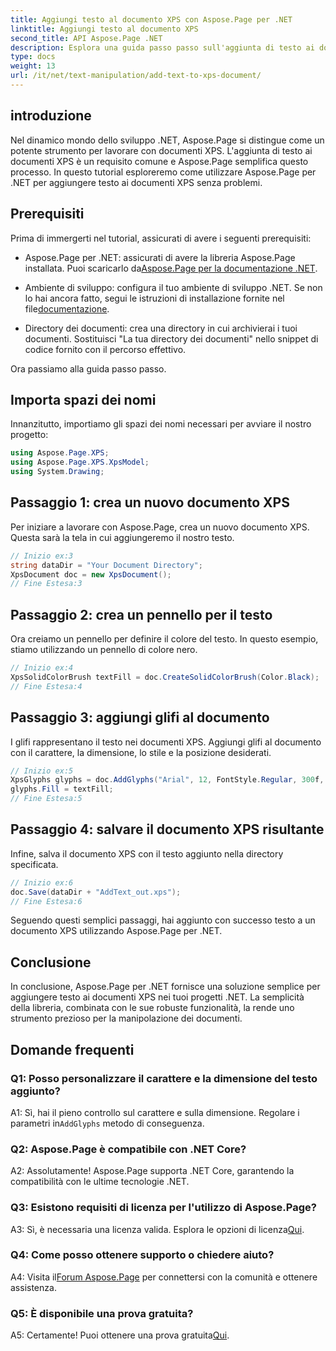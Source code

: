 ```yaml
---
title: Aggiungi testo al documento XPS con Aspose.Page per .NET
linktitle: Aggiungi testo al documento XPS
second_title: API Aspose.Page .NET
description: Esplora una guida passo passo sull'aggiunta di testo ai documenti XPS utilizzando Aspose.Page per .NET. Migliora i tuoi progetti .NET senza sforzo.
type: docs
weight: 13
url: /it/net/text-manipulation/add-text-to-xps-document/
---
```

## introduzione

Nel dinamico mondo dello sviluppo .NET, Aspose.Page si distingue come un potente strumento per lavorare con documenti XPS. L'aggiunta di testo ai documenti XPS è un requisito comune e Aspose.Page semplifica questo processo. In questo tutorial esploreremo come utilizzare Aspose.Page per .NET per aggiungere testo ai documenti XPS senza problemi.

## Prerequisiti

Prima di immergerti nel tutorial, assicurati di avere i seguenti prerequisiti:

- Aspose.Page per .NET: assicurati di avere la libreria Aspose.Page installata. Puoi scaricarlo da[Aspose.Page per la documentazione .NET](https://reference.aspose.com/page/net/).

-  Ambiente di sviluppo: configura il tuo ambiente di sviluppo .NET. Se non lo hai ancora fatto, segui le istruzioni di installazione fornite nel file[documentazione](https://reference.aspose.com/page/net/).

- Directory dei documenti: crea una directory in cui archivierai i tuoi documenti. Sostituisci "La tua directory dei documenti" nello snippet di codice fornito con il percorso effettivo.

Ora passiamo alla guida passo passo.

## Importa spazi dei nomi

Innanzitutto, importiamo gli spazi dei nomi necessari per avviare il nostro progetto:

```csharp
using Aspose.Page.XPS;
using Aspose.Page.XPS.XpsModel;
using System.Drawing;
```

## Passaggio 1: crea un nuovo documento XPS

Per iniziare a lavorare con Aspose.Page, crea un nuovo documento XPS. Questa sarà la tela in cui aggiungeremo il nostro testo.

```csharp
// Inizio ex:3
string dataDir = "Your Document Directory";
XpsDocument doc = new XpsDocument();
// Fine Estesa:3
```

## Passaggio 2: crea un pennello per il testo

Ora creiamo un pennello per definire il colore del testo. In questo esempio, stiamo utilizzando un pennello di colore nero.

```csharp
// Inizio ex:4
XpsSolidColorBrush textFill = doc.CreateSolidColorBrush(Color.Black);
// Fine Estesa:4
```

## Passaggio 3: aggiungi glifi al documento

I glifi rappresentano il testo nei documenti XPS. Aggiungi glifi al documento con il carattere, la dimensione, lo stile e la posizione desiderati.

```csharp
// Inizio ex:5
XpsGlyphs glyphs = doc.AddGlyphs("Arial", 12, FontStyle.Regular, 300f, 450f, "Hello World!");
glyphs.Fill = textFill;
// Fine Estesa:5
```

## Passaggio 4: salvare il documento XPS risultante

Infine, salva il documento XPS con il testo aggiunto nella directory specificata.

```csharp
// Inizio ex:6
doc.Save(dataDir + "AddText_out.xps");
// Fine Estesa:6
```

Seguendo questi semplici passaggi, hai aggiunto con successo testo a un documento XPS utilizzando Aspose.Page per .NET.

## Conclusione

In conclusione, Aspose.Page per .NET fornisce una soluzione semplice per aggiungere testo ai documenti XPS nei tuoi progetti .NET. La semplicità della libreria, combinata con le sue robuste funzionalità, la rende uno strumento prezioso per la manipolazione dei documenti.

## Domande frequenti

### Q1: Posso personalizzare il carattere e la dimensione del testo aggiunto?

 A1: Sì, hai il pieno controllo sul carattere e sulla dimensione. Regolare i parametri in`AddGlyphs` metodo di conseguenza.

### Q2: Aspose.Page è compatibile con .NET Core?

A2: Assolutamente! Aspose.Page supporta .NET Core, garantendo la compatibilità con le ultime tecnologie .NET.

### Q3: Esistono requisiti di licenza per l'utilizzo di Aspose.Page?

 A3: Sì, è necessaria una licenza valida. Esplora le opzioni di licenza[Qui](https://purchase.aspose.com/buy).

### Q4: Come posso ottenere supporto o chiedere aiuto?

 A4: Visita il[Forum Aspose.Page](https://forum.aspose.com/c/page/39) per connettersi con la comunità e ottenere assistenza.

### Q5: È disponibile una prova gratuita?

 A5: Certamente! Puoi ottenere una prova gratuita[Qui](https://releases.aspose.com/).